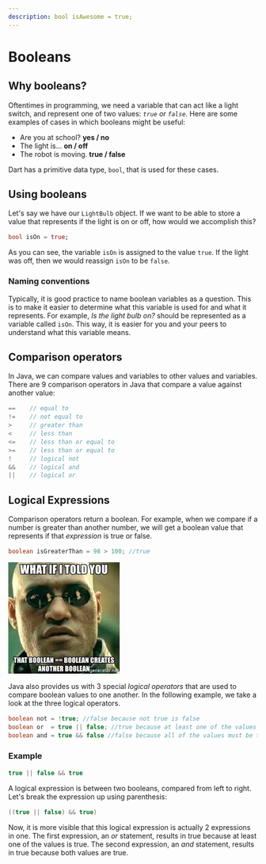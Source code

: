```yaml
---
description: bool isAwesome = true;
---
```


# Booleans

## Why booleans?

Oftentimes in programming, we need a variable that can act like a light switch, and represent one of two values: _`true` or `false`_. Here are some examples of cases in which booleans might be useful:

* Are you at school? **yes / no**
* The light is... **on / off**
* The robot is moving. **true / false**

Dart has a primitive data type, `bool`, that is used for these cases.

## Using booleans

Let's say we have our `LightBulb` object. If we want to be able to store a value that represents if the light is on or off, how would we accomplish this?

```dart
bool isOn = true;
```

As you can see, the variable `isOn` is assigned to the value `true`. If the light was off, then we would reassign `isOn` to be `false`.

### Naming conventions

Typically, it is good practice to name boolean variables as a question. This is to make it easier to determine what this variable is used for and what it represents. For example, _Is the light bulb on?_ should be represented as a variable called `isOn`. This way, it is easier for you and your peers to understand what this variable means.

## Comparison operators

In Java, we can compare values and variables to other values and variables. There are 9 comparison operators in Java that compare a value against another value:

```java
==    // equal to
!=    // not equal to
>     // greater than
<     // less than
<=    // less than or equal to
>=    // less than or equal to
!     // logical not
&&    // logical and
||    // logical or
```

## Logical Expressions

Comparison operators return a boolean. For example, when we compare if a number is greater than another number, we will get a boolean value that represents if that _expression_ is true or false.

```java
boolean isGreaterThan = 98 > 100; //true
```

![haha](../../.gitbook/assets/image.png)

Java also provides us with 3 special _logical operators_ that are used to compare boolean values to one another. In the following example, we take a look at the three logical operators.

```java
boolean not = !true; //false because not true is false
boolean or  = true || false; //true because at least one of the values is true
boolean and = true && false //false because all of the values must be true
```

### Example

```java
true || false && true
```

A logical expression is between two booleans, compared from left to right. Let's break the expression up using parenthesis:

```java
((true || false) && true)
```

Now, it is more visible that this logical expression is actually 2 expressions in one. The first expression, an _or_ statement, results in true because at least one of the values is true. The second expression, an _and_ statement, results in true because both values are true.


